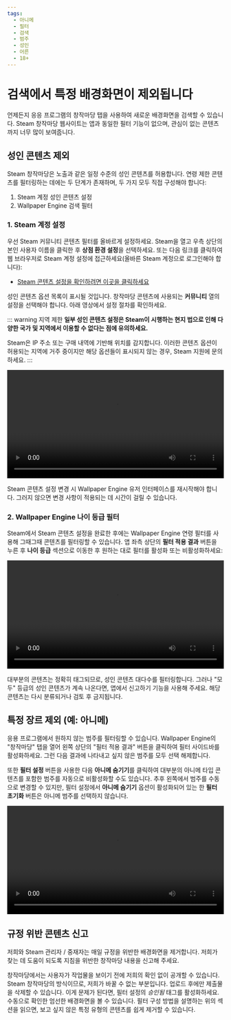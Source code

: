 ```yaml
---
tags:
  - 아니메
  - 필터
  - 검색
  - 범주
  - 성인
  - 어른
  - 18+
---
```


# 검색에서 특정 배경화면이 제외됩니다

언제든지 응응 프로그램의 창작마당 탭을 사용하여 새로운 배경화면을 검색할 수 있습니다. Steam 창작마당 웹사이트는 앱과 동일한 필터 기능이 없으며, 관심이 없는 콘텐츠까지 너무 많이 보여줍니다.

## 성인 콘텐츠 제외

Steam 창작마당은 노출과 같은 일정 수준의 성인 콘텐츠를 허용합니다. 연령 제한 콘텐츠를 필터링하는 데에는 두 단계가 존재하며, 두 가지 모두 직접 구성해야 합니다:

1. Steam 계정 성인 콘텐츠 설정
2. Wallpaper Engine 검색 필터

### 1. Steam 계정 설정

우선 Steam 커뮤니티 콘텐츠 필터를 올바르게 설정하세요. Steam을 열고 우측 상단의 본인 사용자 이름을 클릭한 후 **상점 환경 설정**을 선택하세요. 또는 다음 링크를 클릭하여 웹 브라우저로 Steam 계정 설정에 접근하세요(올바른 Steam 계정으로 로그인해야 합니다):

* [Steam 콘텐츠 설정을 확인하려면 이곳을 클릭하세요](https://store.steampowered.com/account/preferences/)

성인 콘텐츠 옵션 목록이 표시될 것입니다. 창작마당 콘텐츠에 사용되는 **커뮤니티** 열의 설정을 선택해야 합니다. 아래 영상에서 설정 절차를 확인하세요.

::: warning
지역 제한 **일부 성인 콘텐츠 설정은 Steam이 시행하는 현지 법으로 인해 다양한 국가 및 지역에서 이용할 수 없다는 점에 유의하세요.**

Steam은 IP 주소 또는 구매 내역에 기반해 위치를 감지합니다. 이러한 콘텐츠 옵션이 허용되는 지역에 거주 중이지만 해당 옵션들이 표시되지 않는 경우, Steam 지원에 문의하세요.
:::

<video width="100%" autoplay loop>
  <source src="/videos/steam_filterage.mp4" type="video/mp4">
  브라우저가 비디오 태그를 지원하지 않습니다.
</video>

Steam 콘텐츠 설정 변경 시 Wallpaper Engine 유저 인터페이스를 재시작해야 합니다. 그러지 않으면 변경 사항이 적용되는 데 시간이 걸릴 수 있습니다.

### 2. Wallpaper Engine 나이 등급 필터

Steam에서 Steam 콘텐츠 설정을 완료한 후에는 Wallpaper Engine 연령 필터를 사용해 그때그때 콘텐츠를 필터링할 수 있습니다. 앱 좌측 상단의 **필터 적용 결과** 버튼을 누른 후 **나이 등급** 섹션으로 이동한 후 원하는 대로 필터를 활성화 또는 비활성화하세요:

<video width="100%" autoplay loop>
  <source src="/videos/filterage.mp4" type="video/mp4">
  브라우저가 비디오 태그를 지원하지 않습니다.
</video>

대부분의 콘텐츠는 정확히 태그되므로, 성인 콘텐츠 대다수를 필터링합니다. 그러나 "모두" 등급의 성인 콘텐츠가 계속 나온다면, 앱에서 신고하기 기능을 사용해 주세요. 해당 콘텐츠는 다시 분류되거나 검토 후 금지됩니다.

## 특정 장르 제외 (예: 아니메)

응용 프로그램에서 원하지 않는 범주를 필터링할 수 있습니다. Wallpaper Engine의 "창작마당" 탭을 열어 왼쪽 상단의 "필터 적용 결과" 버튼을 클릭하여 필터 사이드바를 활성화하세요. 그런 다음 결과에 나타내고 싶지 않은 범주를 모두 선택 해제합니다.

또한 **필터 설정** 버튼을 사용한 다음 **아니메 숨기기**를 클릭하여 대부분의 아니메 타입 콘텐츠를 포함한 범주를 자동으로 비활성화할 수도 있습니다. 추후 왼쪽에서 범주를 수동으로 변경할 수 있지만, 필터 설정에서 **아니메 숨기기** 옵션이 활성화되어 있는 한 **필터 초기화** 버튼은 아니메 범주를 선택하지 않습니다.

<video width="100%" autoplay loop>
  <source src="/videos/filtercontent.mp4" type="video/mp4">
  브라우저가 비디오 태그를 지원하지 않습니다.
</video>

## 규정 위반 콘텐츠 신고

저희와 Steam 관리자 / 중재자는 매일 규정을 위반한 배경화면을 제거합니다. 저희가 찾는 데 도움이 되도록 지침을 위반한 창작마당 내용을 신고해 주세요.

창작마당에서는 사용자가 작업물을 보이기 전에 저희의 확인 없이 공개할 수 있습니다. Steam 창작마당의 방식이므로, 저희가 바꿀 수 없는 부분입니다. 업로드 후에만 제출물을 삭제할 수 있습니다. 이게 문제가 된다면, 필터 설정의 *승인됨* 태그를 활성화하세요. 수동으로 확인한 엄선한 배경화면을 볼 수 있습니다. 필터 구성 방법을 설명하는 위의 섹션을 읽으면, 보고 싶지 않은 특정 유형의 콘텐츠를 쉽게 제거할 수 있습니다.